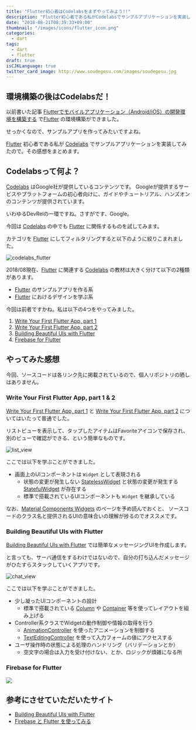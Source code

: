 ```yaml
---
title: "Flutter初心者はCodelabsをまずやってみよう!!"
description: "Flutter初心者である私がCodelabsでサンプルアプリケーションを実装してみました。今回はCodelabsでトレーニングしてみた感想をまとめます。"
date: "2018-08-21T08:39:33+09:00"
thumbnail: "/images/icons/flutter_icon.png"
categories:
  - dart
tags:
  - dart
  - flutter
draft: true
isCJKLanguage: true
twitter_card_image: http://www.soudegesu.com/images/soudegesu.jpg
---
```


## 環境構築の後はCodelabsだ！

以前書いた記事 [Flutterでモバイルアプリケーション（Android/iOS）の開発環境を構築する](/dart/android-with-flutter/) で[Flutter](https://flutter.io/) の環境構築ができました。

せっかくなので、サンプルアプリを作ってみたいですよね。

[Flutter](https://flutter.io/) 初心者である私が [Codelabs](https://codelabs.developers.google.com/) でサンプルアプリケーションを実装してみたので。その感想をまとめます。

## Codelabsって何よ？

[Codelabs](https://codelabs.developers.google.com/) はGoogle社が提供しているコンテンツです。
Googleが提供するサービスやプラットフォームの初心者向けに、ガイドやチュートリアル、ハンズオンのコンテンツが提供されています。

いわゆるDevRelの一環ですね。さすがです、Google。

今回は [Codelabs](https://codelabs.developers.google.com/) の中でも [Flutter](https://flutter.io/) に関係するものを試してみます。

カテゴリを [Flutter](https://flutter.io/) にしてフィルタリングすると以下のように絞りこまれました。

![codelabs_flutter](/images/20180821/codelabs_flutter.png)

2018/08現在、[Flutter](https://flutter.io/) に関連する [Codelabs](https://codelabs.developers.google.com/) の教材は大きく分けて以下の2種類があります。

* [Flutter](https://flutter.io/) のサンプルアプリを作る系
* [Flutter](https://flutter.io/) におけるデザインを学ぶ系

今回は前者ですかね。私は以下の4つをやってみました。

1. [Write Your First Flutter App, part 1](https://codelabs.developers.google.com/codelabs/first-flutter-app-pt1/index.html?index=..%2F..%2Findex#0)
2. [Write Your First Flutter App, part 2](https://codelabs.developers.google.com/codelabs/first-flutter-app-pt2/index.html?index=..%2F..%2Findex#0)
3. [Building Beautiful UIs with Flutter](https://codelabs.developers.google.com/codelabs/flutter/index.html?index=..%2F..%2Findex#0)
4. [Firebase for Flutter](https://codelabs.developers.google.com/codelabs/flutter-firebase/index.html?index=..%2F..%2Findex#0)

## やってみた感想

今回、ソースコードは各リンク先に掲載されているので、個人リポジトリの晒しはありません。

### Write Your First Flutter App, part 1 & 2

[Write Your First Flutter App, part 1](https://codelabs.developers.google.com/codelabs/first-flutter-app-pt1/index.html?index=..%2F..%2Findex#0) と
[Write Your First Flutter App, part 2](https://codelabs.developers.google.com/codelabs/first-flutter-app-pt2/index.html?index=..%2F..%2Findex#0) についてはいたって普通でした。

リストビューを表示して、タップしたアイテムはFavoriteアイコンで保存され、別のビューで確認ができる、という簡単なものです。

![list_view](https://codelabs.developers.google.com/codelabs/first-flutter-app-pt2/img/b17de15fa7831a1c.png)

ここでは以下を学ぶことができました。

* 画面上のUIコンポーネントは `Widget` として表現される
  * 状態の変更が発生しない [StatelessWidget](https://docs.flutter.io/flutter/widgets/StatelessWidget-class.html) と状態の変更が発生する [StatefulWidget](https://docs.flutter.io/flutter/widgets/StatefulWidget-class.html) が存在する
  * 標準で搭載されているUIコンポーネントも `Widget` を継承している

なお、[Material Components Widgets](https://flutter.io/widgets/material/) のページを予め読んでおくと、
ソースコードのクラス名と提供されるUIの意味合いの理解が捗るのでオススメです。

### Building Beautiful UIs with Flutter

[Building Beautiful UIs with Flutter](https://codelabs.developers.google.com/codelabs/flutter/index.html?index=..%2F..%2Findex#0) では簡単なメッセージングUIを作成します。

と言っても、サーバ通信をするわけではないので、自分の打ち込んだメッセージがひたすらスタックしていくアプリです。

![chat_view](https://codelabs.developers.google.com/codelabs/flutter/img/9d2366169e72a4a6.png)

ここでは以下を学ぶことができました。

* 少し凝ったUIコンポーネントの設計
  * 標準で搭載されている [Column](https://docs.flutter.io/flutter/widgets/Column-class.html) や [Container](https://docs.flutter.io/flutter/widgets/Container-class.html) 等を使ってレイアウトを組み上げる
* Controller系クラスでWidgetの動作制御や情報の取得を行う
  * [AnimationController](https://docs.flutter.io/flutter/animation/AnimationController-class.html) を使ったアニメーションを制御する
  * [TextEditingController](https://docs.flutter.io/flutter/widgets/TextEditingController-class.html) を使って入力フォームの値にアクセスする
* ユーザ操作時の状態による処理のハンドリング（バリデーションとか）
  * 空文字の場合は入力を受け付けない、とか、ロジックが煩雑になる所

### Firebase for Flutter

![](https://codelabs.developers.google.com/codelabs/flutter-firebase/img/9fda61f0c0f8e865.png)

## 参考にさせていただいたサイト
* [Building Beautiful UIs with Flutter](https://codelabs.developers.google.com/codelabs/flutter/index.html?index=..%2F..%2Findex#0)
* [Firebase と Flutter を使ってみる](https://firebase.google.com/docs/flutter/setup?hl=ja)
